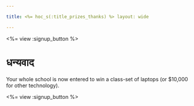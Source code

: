```yaml
---

title: <%= hoc_s(:title_prizes_thanks) %> layout: wide

---
```


<%= view :signup_button %>

# धन्यवाद

Your whole school is now entered to win a class-set of laptops (or $10,000 for other technology).

<%= view :signup_button %>